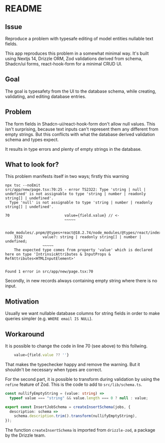 # README

## Issue

Reproduce a problem with typesafe editing of model entities nullable text fields.

This app reproduces this problem in a somewhat minimal way. It's built using Nextjs 14, Drizzle ORM, Zod validations derived from schema, Shadcn/ui forms, react-hook-form for a minimal CRUD UI.

## Goal

The goal is typesafety from the UI to the database schema, while creating, validating, and editing database entries.

## Problem

The form fields in Shadcn-ui/react-hook-form don't allow null values. This isn't surprising, because text inputs can't represent them any different from empty strings. But this conflicts with what the database derived validation schema and types expect.

It results in type errors and plenty of empty strings in the database.

## What to look for?

This problem manifests itself in two ways; firstly this warning

```shell
npx tsc --noEmit
src/app/new/page.tsx:70:25 - error TS2322: Type 'string | null | undefined' is not assignable to type 'string | number | readonly string[] | undefined'.
  Type 'null' is not assignable to type 'string | number | readonly string[] | undefined'.

70                         value={field.value} // <-
                           ~~~~~

  node_modules/.pnpm/@types+react@18.2.74/node_modules/@types/react/index.d.ts:3332:9
    3332         value?: string | readonly string[] | number | undefined;
                 ~~~~~
    The expected type comes from property 'value' which is declared here on type 'IntrinsicAttributes & InputProps & RefAttributes<HTMLInputElement>'


Found 1 error in src/app/new/page.tsx:70
```

Secondly, in new records always containing empty string where there is no input.

## Motivation

Usually we want nullable database columns for string fields in order to make queries simpler (e.g. `WHERE email IS NULL`).

## Workaround

It is possible to change the code in line 70 (see above) to this follwing.

```jsx
    value={field.value ?? ''}
```

That makes the typechecker happy and remove the warning. But it shouldn't be necessary when types are correct.

For the second part, it is possible to transform during validation by using the `refine` feature of Zod. This is the code to add to `src/lib/schema.ts`.

```ts
const nullifyEmptyString = (value: string) =>
  typeof value === "string" && value.length === 0 ? null : value;

export const InsertJobSchema = createInsertSchema(jobs, {
  description: schema =>
    schema.description.trim().transform(nullifyEmptyString),
});
```

The function `createInsertSchema` is imported from `drizzle-zod`, a package by the Drizzle team.
